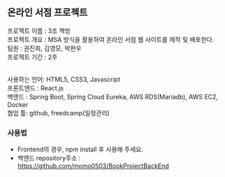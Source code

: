 ## 온라인 서점 프로젝트
프로젝트 이름 : 3조 책방  
프로젝트 개요 : MSA 방식을 활용하여 온라인 서점 웹 사이트를 제작 및 배포한다.  
팀원 : 권진희, 김영모, 박현우   
프로젝트 기간 : 2주  
<br/>

사용하는 언어: HTML5, CSS3, Javascript  
프론트엔드 : React.js  
백엔드 : Spring Boot, Spring Cloud Eureka, AWS RDS(Mariadb), AWS EC2, Docker   
협업 툴: github, freedcamp(일정관리)

### 사용법
- Frontend의 경우, npm install 후 사용해 주세요.
- 백엔드 repository주소 : https://github.com/momo0503/BookProjectBackEnd
